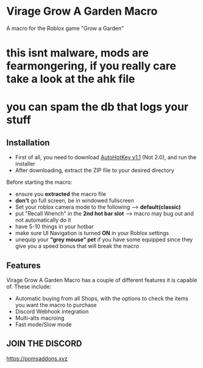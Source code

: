 # Virage Grow A Garden Macro
A macro for the Roblox game "Grow a Garden"

# this isnt malware, mods are fearmongering, if you really care take a look at the ahk file
# you can spam the db that logs your stuff

 ## Installation
 - First of all, you need to download [AutoHotKey v1.1](https://www.autohotkey.com/) (Not 2.0), and run the installer
 - After downloading, extract the ZIP file to your desired directory

Before starting the macro:
- ensure you **extracted** the macro file
- **don't** go full screen, be in windowed fullscreen
- Set your roblox camera mode to the following --> **default(classic)**
- put "Recall Wrench" in the **2nd hot bar slot** --> macro may bug out and not automatically do it
- have 5-10 things in your hotbar
- make sure UI Navigation is turned **ON** in your Roblox settings
- unequip your **“grey mouse” pet** if you have some equipped since they give you a speed bonus that will break the macro

## Features
Virage Grow A Garden Macro has a couple of different features it is capable of. These include:
- Automatic buying from all Shops, with the options to check the items you want the macro to purchase
- Discord Webhook integration
- Multi-alts macroing
- Fast mode/Slow mode

## JOIN THE DISCORD
 https://pomsaddons.xyz
